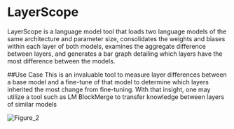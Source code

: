 # LayerScope
LayerScope is a language model tool that loads two language models of the same architecture and parameter size, consolidates the weights and biases within each layer of both models, examines the aggregate difference between layers, and generates a bar graph detailing which layers have the most difference between the models.

##Use Case
This is an invaluable tool to measure layer differences between a base model and a fine-tune of that model to determine which layers inherited the most change from fine-tuning. With that insight, one may utilize a tool such as LM BlockMerge to transfer knowledge between layers of similar models

![Figure_2](https://user-images.githubusercontent.com/107712289/232157041-173e8a69-f7e2-439c-b527-61c2da70296d.png)
